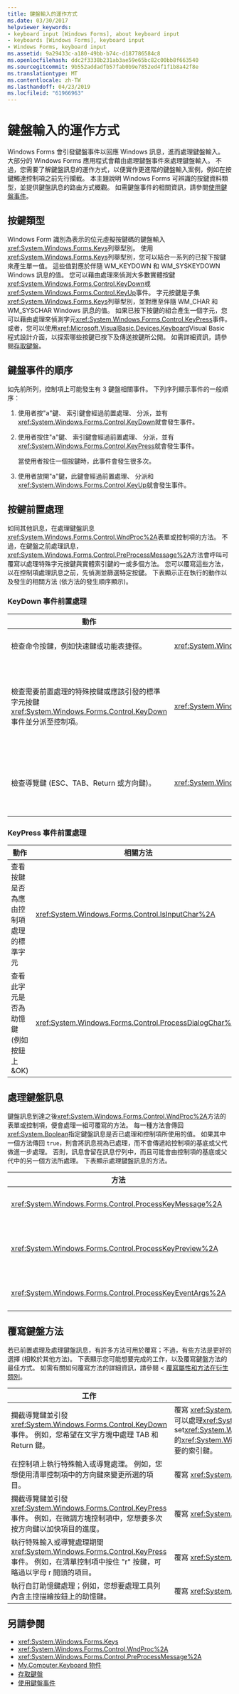 ```yaml
---
title: 鍵盤輸入的運作方式
ms.date: 03/30/2017
helpviewer_keywords:
- keyboard input [Windows Forms], about keyboard input
- keyboards [Windows Forms], keyboard input
- Windows Forms, keyboard input
ms.assetid: 9a29433c-a180-49bb-b74c-d187786584c8
ms.openlocfilehash: ddc2f3338b231ab3ae59e65bc82c00bb8f663540
ms.sourcegitcommit: 9b552addadfb57fab0b9e7852ed4f1f1b8a42f8e
ms.translationtype: MT
ms.contentlocale: zh-TW
ms.lasthandoff: 04/23/2019
ms.locfileid: "61966963"
---
```

# <a name="how-keyboard-input-works"></a>鍵盤輸入的運作方式
Windows Forms 會引發鍵盤事件以回應 Windows 訊息，進而處理鍵盤輸入。 大部分的 Windows Forms 應用程式會藉由處理鍵盤事件來處理鍵盤輸入。 不過，您需要了解鍵盤訊息的運作方式，以便實作更進階的鍵盤輸入案例，例如在按鍵觸達控制項之前先行攔截。 本主題說明 Windows Forms 可辨識的按鍵資料類型，並提供鍵盤訊息的路由方式概觀。 如需鍵盤事件的相關資訊，請參閱[使用鍵盤事件](using-keyboard-events.md)。  
  
## <a name="types-of-keys"></a>按鍵類型  
 Windows Form 識別為表示的位元虛擬按鍵碼的鍵盤輸入<xref:System.Windows.Forms.Keys>列舉型別。 使用<xref:System.Windows.Forms.Keys>列舉型別，您可以結合一系列的已按下按鍵來產生單一值。 這些值對應於伴隨 WM_KEYDOWN 和 WM_SYSKEYDOWN Windows 訊息的值。 您可以藉由處理來偵測大多數實體按鍵<xref:System.Windows.Forms.Control.KeyDown>或<xref:System.Windows.Forms.Control.KeyUp>事件。 字元按鍵是子集<xref:System.Windows.Forms.Keys>列舉型別，並對應至伴隨 WM_CHAR 和 WM_SYSCHAR Windows 訊息的值。 如果已按下按鍵的組合產生一個字元，您可以藉由處理來偵測字元<xref:System.Windows.Forms.Control.KeyPress>事件。 或者，您可以使用<xref:Microsoft.VisualBasic.Devices.Keyboard>Visual Basic 程式設計介面，以探索哪些按鍵已按下及傳送按鍵所公開。 如需詳細資訊，請參閱[存取鍵盤](~/docs/visual-basic/developing-apps/programming/computer-resources/accessing-the-keyboard.md)。  
  
## <a name="order-of-keyboard-events"></a>鍵盤事件的順序  
 如先前所列，控制項上可能發生有 3 鍵盤相關事件。 下列序列顯示事件的一般順序︰  
  
1. 使用者按"a"鍵、 索引鍵會經過前置處理、 分派，並有<xref:System.Windows.Forms.Control.KeyDown>就會發生事件。  
  
2. 使用者按住"a"鍵、 索引鍵會經過前置處理、 分派，並有<xref:System.Windows.Forms.Control.KeyPress>就會發生事件。  
  
     當使用者按住一個按鍵時，此事件會發生很多次。  
  
3. 使用者放開"a"鍵，此鍵會經過前置處理、 分派和<xref:System.Windows.Forms.Control.KeyUp>就會發生事件。  
  
## <a name="preprocessing-keys"></a>按鍵前置處理  
 如同其他訊息，在處理鍵盤訊息<xref:System.Windows.Forms.Control.WndProc%2A>表單或控制項的方法。 不過，在鍵盤之前處理訊息，<xref:System.Windows.Forms.Control.PreProcessMessage%2A>方法會呼叫可覆寫以處理特殊字元按鍵與實體索引鍵的一或多個方法。 您可以覆寫這些方法，以在控制項處理訊息之前，先偵測並篩選特定按鍵。 下表顯示正在執行的動作以及發生的相關方法 (依方法的發生順序顯示)。  
  
### <a name="preprocessing-for-a-keydown-event"></a>KeyDown 事件前置處理  
  
|動作|相關方法|注意|  
|------------|--------------------|-----------|  
|檢查命令按鍵，例如快速鍵或功能表捷徑。|<xref:System.Windows.Forms.Control.ProcessCmdKey%2A>|這個方法會處理命令按鍵，其優先於一般按鍵。 如果此方法傳回 `true`，就不會發送按鍵訊息，也不會發生按鍵事件。 如果它傳回`false`，<xref:System.Windows.Forms.Control.IsInputKey%2A>稱為`.`|  
|檢查需要前置處理的特殊按鍵或應該引發的標準字元按鍵<xref:System.Windows.Forms.Control.KeyDown>事件並分派至控制項。|<xref:System.Windows.Forms.Control.IsInputKey%2A>|如果此方法會傳回`true`，表示控制項是一般字元和<xref:System.Windows.Forms.Control.KeyDown>就會引發事件。 如果`false`，<xref:System.Windows.Forms.Control.ProcessDialogKey%2A>呼叫。 **注意：** 若要確保控制項取得索引鍵或索引鍵的組合，您可以處理<xref:System.Windows.Forms.Control.PreviewKeyDown>事件和 set<xref:System.Windows.Forms.PreviewKeyDownEventArgs.IsInputKey%2A>的<xref:System.Windows.Forms.PreviewKeyDownEventArgs>到`true`針對您想要的索引鍵。|  
|檢查導覽鍵 (ESC、TAB、Return 或方向鍵)。|<xref:System.Windows.Forms.Control.ProcessDialogKey%2A>|這個方法會處理運用控制項內特殊功能的實體按鍵，例如在控制項與其父代之間切換焦點。 如果立即的控制項不會處理索引鍵， <xref:System.Windows.Forms.Control.ProcessDialogKey%2A> ，以此類推到階層中的最上層控制項的父控制項上呼叫。 如果此方法傳回 `true`，則已完成前置處理，而不會產生按鍵事件。 如果它傳回`false`、<xref:System.Windows.Forms.Control.KeyDown>就會發生事件。|  
  
### <a name="preprocessing-for-a-keypress-event"></a>KeyPress 事件前置處理  
  
|動作|相關方法|注意|  
|------------|--------------------|-----------|  
|查看按鍵是否為應由控制項處理的標準字元|<xref:System.Windows.Forms.Control.IsInputChar%2A>|如果字元是一般字元，則這個方法會傳回`true`，則<xref:System.Windows.Forms.Control.KeyPress>就會引發事件，並沒有進一步的前置處理，就會發生。 否則<xref:System.Windows.Forms.Control.ProcessDialogChar%2A>將呼叫。|  
|查看此字元是否為助憶鍵 (例如按鈕上 &OK)|<xref:System.Windows.Forms.Control.ProcessDialogChar%2A>|這個方法類似於<xref:System.Windows.Forms.Control.ProcessDialogKey%2A>，將會呼叫控制項階層架構。 如果控制項是容器控制項，它會檢查助憶鍵藉由呼叫<xref:System.Windows.Forms.Control.ProcessMnemonic%2A>對本身與其子控制項。 如果<xref:System.Windows.Forms.Control.ProcessDialogChar%2A>會傳回`true`、<xref:System.Windows.Forms.Control.KeyPress>事件不會發生。|  
  
## <a name="processing-keyboard-messages"></a>處理鍵盤訊息  
 鍵盤訊息到達之後<xref:System.Windows.Forms.Control.WndProc%2A>方法的表單或控制項，便會處理一組可覆寫的方法。 每一種方法會傳回<xref:System.Boolean>指定鍵盤訊息是否已處理和控制項所使用的值。 如果其中一個方法傳回 `true`，則會將訊息視為已處理，而不會傳遞給控制項的基底或父代做進一步處理。 否則，訊息會留在訊息佇列中，而且可能會由控制項的基底或父代中的另一個方法所處理。 下表顯示處理鍵盤訊息的方法。  
  
|方法|注意|  
|------------|-----------|  
|<xref:System.Windows.Forms.Control.ProcessKeyMessage%2A>|這個方法會處理所接收的所有鍵盤訊息<xref:System.Windows.Forms.Control.WndProc%2A>控制項的方法。|  
|<xref:System.Windows.Forms.Control.ProcessKeyPreview%2A>|此方法會將鍵盤訊息傳送至控制項的父代。 如果<xref:System.Windows.Forms.Control.ProcessKeyPreview%2A>會傳回`true`，不會產生按鍵事件，否則<xref:System.Windows.Forms.Control.ProcessKeyEventArgs%2A>呼叫。|  
|<xref:System.Windows.Forms.Control.ProcessKeyEventArgs%2A>|這個方法會引發<xref:System.Windows.Forms.Control.KeyDown>， <xref:System.Windows.Forms.Control.KeyPress>，和<xref:System.Windows.Forms.Control.KeyUp>適當的事件。|  
  
## <a name="overriding-keyboard-methods"></a>覆寫鍵盤方法  
 若已前置處理及處理鍵盤訊息，有許多方法可用於覆寫；不過，有些方法是更好的選擇 (相較於其他方法)。 下表顯示您可能想要完成的工作，以及覆寫鍵盤方法的最佳方式。 如需有關如何覆寫方法的詳細資訊，請參閱 <<c0> [ 覆寫屬性和方法在衍生類別](~/docs/visual-basic/programming-guide/language-features/objects-and-classes/inheritance-basics.md#overriding-properties-and-methods-in-derived-classes)。  
  
|工作|方法|  
|----------|------------|  
|攔截導覽鍵並引發<xref:System.Windows.Forms.Control.KeyDown>事件。 例如，您希望在文字方塊中處理 TAB 和 Return 鍵。|覆寫 <xref:System.Windows.Forms.Control.IsInputKey%2A>。 **注意：** 或者，您可以處理<xref:System.Windows.Forms.Control.PreviewKeyDown>事件和 set<xref:System.Windows.Forms.PreviewKeyDownEventArgs.IsInputKey%2A>的<xref:System.Windows.Forms.PreviewKeyDownEventArgs>到`true`針對您想要的索引鍵。|  
|在控制項上執行特殊輸入或導覽處理。 例如，您想使用清單控制項中的方向鍵來變更所選的項目。|覆寫 <xref:System.Windows.Forms.Control.ProcessDialogKey%2A>|  
|攔截導覽鍵並引發<xref:System.Windows.Forms.Control.KeyPress>事件。 例如，在微調方塊控制項中，您想要多次按方向鍵以加快項目的進度。|覆寫 <xref:System.Windows.Forms.Control.IsInputChar%2A>。|  
|執行特殊輸入或導覽處理期間<xref:System.Windows.Forms.Control.KeyPress>事件。 例如，在清單控制項中按住 "r" 按鍵，可略過以字母 r 開頭的項目。|覆寫 <xref:System.Windows.Forms.Control.ProcessDialogChar%2A>|  
|執行自訂助憶鍵處理；例如，您想要處理工具列內含主控描繪按鈕上的助憶鍵。|覆寫 <xref:System.Windows.Forms.Control.ProcessMnemonic%2A>。|  
  
## <a name="see-also"></a>另請參閱

- <xref:System.Windows.Forms.Keys>
- <xref:System.Windows.Forms.Control.WndProc%2A>
- <xref:System.Windows.Forms.Control.PreProcessMessage%2A>
- [My.Computer.Keyboard 物件](~/docs/visual-basic/language-reference/objects/my-computer-keyboard-object.md)
- [存取鍵盤](~/docs/visual-basic/developing-apps/programming/computer-resources/accessing-the-keyboard.md)
- [使用鍵盤事件](using-keyboard-events.md)

